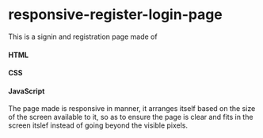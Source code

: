 # responsive-register-login-page
This is a signin and registration page made of 
  
  #### HTML
  #### CSS
  #### JavaScript

The page made is responsive in manner, it arranges itself based on the size of the screen available to it,
so as to ensure the page is clear and fits in the screen itslef instead of going beyond the visible
pixels.
